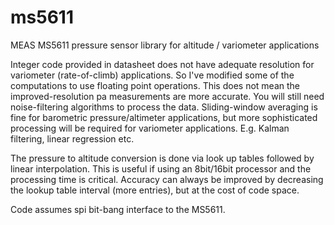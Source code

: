# ms5611
MEAS MS5611  pressure sensor library for altitude / variometer applications

Integer code provided in datasheet does not have adequate resolution for variometer (rate-of-climb) applications. So I've modified some of the computations to use floating point operations. This does not mean the improved-resolution  pa measurements are more accurate. You will still need noise-filtering algorithms to process the data. Sliding-window averaging is fine for barometric pressure/altimeter applications, but more sophisticated processing will be required for variometer applications. E.g. Kalman filtering, linear regression etc.

The pressure to altitude conversion is done via look up tables followed by linear interpolation.  This is useful if using an 8bit/16bit processor and the processing time is critical. Accuracy can always be improved by decreasing the lookup table interval (more entries), but at the cost of code space.

Code assumes spi bit-bang interface to the MS5611.

